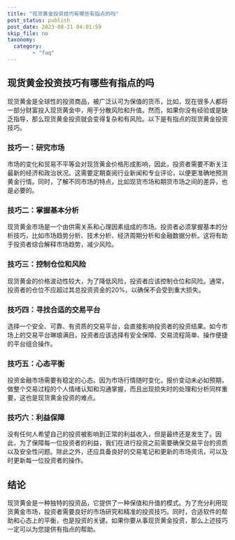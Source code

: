 ```yaml
---
title: "现货黄金投资技巧有哪些有指点的吗"
post_status: publish
post_date: 2023-08-21 04:01:59
skip_file: no
taxonomy:
  category:
        - "faq"
---
```


## 现货黄金投资技巧有哪些有指点的吗

现货黄金是全球性的投资商品，被广泛认可为保值的货币，比如，现在很多人都将一部分财富投入现货黄金中，用于分散风险和升值。然而，如果你没有经验或是缺乏指导，那么现货黄金投资就会变得复杂和有风险。以下是有指点的现货黄金投资技巧。

### 技巧一：研究市场

市场的变化和贸易不平等会对现货黄金价格形成影响，因此，投资者需要不断关注最新的经济和政治状况。这需要定期查阅行业新闻和专业评论，以便更准确地预测黄金行情。同时，了解不同市场的特点，比如现货市场和期货市场之间的差异，也是必要的。

### 技巧二：掌握基本分析

现货黄金市场是一个由供需关系和心理因素组成的市场。投资者必须掌握基本的分析技巧，比如市场趋势分析、技术分析、经济周期分析和金融数据分析。这将有助于投资者综合解释市场趋势，减少风险。

### 技巧三：控制仓位和风险

现货黄金的价格波动性较大，为了降低风险，投资者应该控制仓位和风险。通常，投资者的仓位不应超过其总投资资金的20%，以确保不会受到重大损失。

### 技巧四：寻找合适的交易平台

选择一个安全、可靠、有资质的交易平台，会直接影响投资者的投资结果。如今市场上的交易平台琳琅满目，投资者应该选择有安全保障、交易流程简单、操作便捷的平台组合操作。

### 技巧五：心态平衡

投资金融市场需要有稳定的心态。因为市场行情随时变化，报价变动未必如预期，做整个交易过程的个人情绪认知和沟通掌握，而且出现损失时的处理和分析同样重要，这也是现货黄金投资的难点。

### 技巧六：利益保障

没有任何人希望自己的投资被影响到正常的利益收入，但是最终还是发生了。因此，为了保障每一位投资者的利益，我们在进行投资之前需要确保交易平台的资质以及安全性问题。除此之外，还应具备良好的交易笔记和更新的市场资讯，可以及时更新每一位投资者的操作。

## 结论

现货黄金是一种独特的投资品，它提供了一种保值和升值的模式。为了充分利用现货黄金市场，投资者需要良好的市场研究和精准的投资技巧。同时，合适软件的帮助和心态上的平衡，也是投资的关键。如果你要从事现货黄金投资，那么上述技巧一定可以为您提供有指点的帮助。
